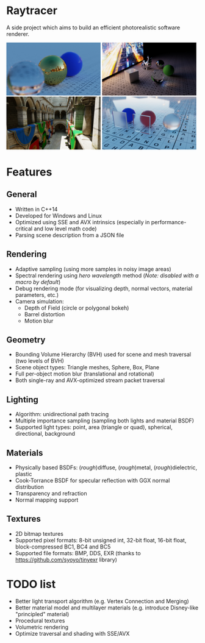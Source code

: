 # Raytracer
A side project which aims to build an efficient photorealistic software renderer.

<p float="left">
    <img width="49%" src="https://raw.githubusercontent.com/Witek902/Raytracer/master/Gallery/1.jpg">
    <img width="49%" src="https://raw.githubusercontent.com/Witek902/Raytracer/master/Gallery/2.jpg">
    <img width="49%" src="https://raw.githubusercontent.com/Witek902/Raytracer/master/Gallery/sponza.jpg">
    <img width="49%" src="https://raw.githubusercontent.com/Witek902/Raytracer/master/Gallery/rough_glass.jpg">
</p>

Features
========

General
---------

* Written in C++14
* Developed for Windows and Linux
* Optimized using SSE and AVX intrinsics (especially in performance-critical and low level math code)
* Parsing scene description from a JSON file

Rendering
---------

* Adaptive sampling (using more samples in noisy image areas)
* Spectral rendering using _hero wavelength_ method (_Note: disabled with a macro by default_)
* Debug rendering mode (for visualizing depth, normal vectors, material parameters, etc.)
* Camera simulation:
  * Depth of Field (circle or polygonal bokeh)
  * Barrel distortion
  * Motion blur
  
Geometry
--------

* Bounding Volume Hierarchy (BVH) used for scene and mesh traversal (two levels of BVH)
* Scene object types: Triangle meshes, Sphere, Box, Plane
* Full per-object motion blur (translational and rotational)
* Both single-ray and AVX-optimized stream packet traversal

Lighting
--------
* Algorithm: unidirectional path tracing
* Multiple importance sampling (sampling both lights and material BSDF)
* Supported light types: point, area (triangle or quad), spherical, directional, background

Materials
---------

* Physically based BSDFs: (_rough_)diffuse, (_rough_)metal, (_rough_)dielectric, plastic
* Cook-Torrance BSDF for specular reflection with GGX normal distribution
* Transparency and refraction
* Normal mapping support

Textures
--------

* 2D bitmap textures
* Supported pixel formats: 8-bit unsigned int, 32-bit float, 16-bit float, block-compressed BC1, BC4 and BC5
* Supported file formats: BMP, DDS, EXR (thanks to https://github.com/syoyo/tinyexr library)


TODO list
=========

* Better light transport algorithm (e.g. Vertex Connection and Merging)
* Better material model and multilayer materials (e.g. introduce Disney-like "principled" material)
* Procedural textures
* Volumetric rendering
* Optimize traversal and shading with SSE/AVX
